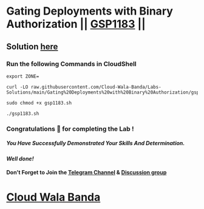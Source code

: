 # Gating Deployments with Binary Authorization || [GSP1183](https://www.cloudskillsboost.google/focuses/83255?parent=catalog) ||

## Solution [here](https://youtu.be/7INFyriFDlg)

### Run the following Commands in CloudShell

```
export ZONE=
```
```
curl -LO raw.githubusercontent.com/Cloud-Wala-Banda/Labs-Solutions/main/Gating%20Deployments%20with%20Binary%20Authorization/gsp1183.sh

sudo chmod +x gsp1183.sh

./gsp1183.sh
```

### Congratulations 🎉 for completing the Lab !

##### *You Have Successfully Demonstrated Your Skills And Determination.*

#### *Well done!*

#### Don't Forget to Join the [Telegram Channel](https://t.me/cloudwalabanda) & [Discussion group](https://t.me/cloudwalabandachats)

# [Cloud Wala Banda](https://www.youtube.com/@cloudwalabanda)
